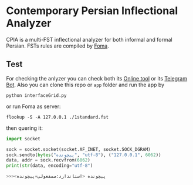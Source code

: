 # Contemporary Persian Inflectional Analyzer
CPIA is a multi-FST inflectional analyzer for both informal and formal Persian. FSTs rules are compiled by [Foma](https://fomafst.github.io/).

## Test
For checking the anlyzer you can check both its [Online tool](http://infarsi.herokuapp.com/) or
its [Telegram Bot](https://t.me/infarsi_bot). Also you can clone this repo or `app` folder and run the app by
```batch
python interfaceGrid.py
```
or run Foma as server:
```batch
flookup -S -A 127.0.0.1 ./1standard.fst
```
then quering it:
```python
import socket

sock = socket.socket(socket.AF_INET, socket.SOCK_DGRAM)
sock.sendto(bytes("پیچونده", "utf-8"), ("127.0.0.1", 6062))
data, addr = sock.recvfrom(6062)
print(str(data, encoding="utf-8")

>>><پیچونده <استاندارد:صمفعولی=پیچونده
```
